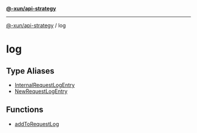 [**@-xun/api-strategy**](../README.md)

***

[@-xun/api-strategy](../README.md) / log

# log

## Type Aliases

- [InternalRequestLogEntry](type-aliases/InternalRequestLogEntry.md)
- [NewRequestLogEntry](type-aliases/NewRequestLogEntry.md)

## Functions

- [addToRequestLog](functions/addToRequestLog.md)
